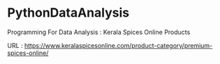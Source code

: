 # PythonDataAnalysis
Programming For Data Analysis : Kerala Spices Online Products

URL : https://www.keralaspicesonline.com/product-category/premium-spices-online/

